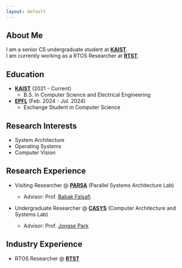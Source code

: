```yaml
---
layout: default
---
```


## About Me

I am a senior CS undergraduate student at [**KAIST**](https://www.kaist.ac.kr).
<br>
I am currently working as a RTOS Researcher at [**RTST**](https://www.rtst.co.kr).

## Education

* [**KAIST**](https://www.kaist.ac.kr) (2021 - Current)
  * B.S. in Computer Science and Electrical Engineering
* [**EPFL**](https://www.epfl.ch/en/)  (Feb. 2024 - Jul. 2024)
  * Exchange Student in Computer Science

## Research Interests

* System Architecture
* Operating Systems
* Computer Vision

## Research Experience

* Visiting Researcher @ [**PARSA**](https://parsa.epfl.ch) (Parallel Systems Architecture Lab)
  * Advisor: Prof. [Babak Falsafi](https://parsa.epfl.ch/~falsafi/)

* Undergraduate Researcher @ [**CASYS**](https:///casyslab.kaist.ac.kr/) (Computer Architecture and Systems Lab)
  * Advisor: Prof. [Jongse Park](https://jongse-park.github.io/)

## Industry Experience

* RTOS Researcher @ [**RTST**](https://www.rtst.co.kr)
